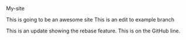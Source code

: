  My-site
 
This is going to be an awesome site
This is an edit to example branch

This is an update showing  the rebase feature. This is on the GitHub line.
